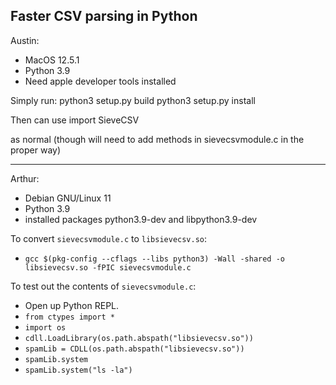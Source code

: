 Faster CSV parsing in Python
----
Austin:
- MacOS 12.5.1
- Python 3.9
- Need apple developer tools installed

Simply run:
python3 setup.py build
python3 setup.py install

Then can use
import SieveCSV

as normal (though will need to add methods in sievecsvmodule.c
in the proper way)

----
Arthur:
- Debian GNU/Linux 11
- Python 3.9
- installed packages python3.9-dev and libpython3.9-dev


To convert `sievecsvmodule.c` to `libsievecsv.so`:
- `gcc $(pkg-config --cflags --libs python3) -Wall -shared -o libsievecsv.so -fPIC sievecsvmodule.c`

To test out the contents of `sievecsvmodule.c`:
- Open up Python REPL.
- `from ctypes import *`
- `import os`
- `cdll.LoadLibrary(os.path.abspath("libsievecsv.so"))`
- `spamLib = CDLL(os.path.abspath("libsievecsv.so"))`
- `spamLib.system`
- `spamLib.system("ls -la")`


